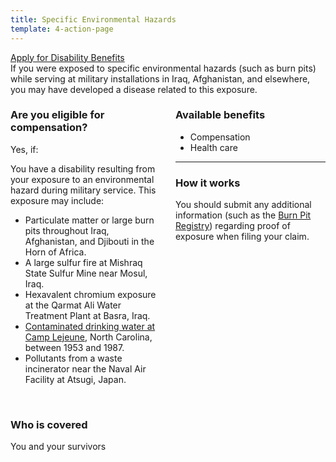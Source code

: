 ```yaml
---
title: Specific Environmental Hazards
template: 4-action-page
---
```


<div class="main" role="main" markdown="0">

<div class="va-action-bar--header">
  <div class="row">
    <div class="small-12 columns">
      <a class="usa-button-primary va-button-primary" href="/disability-benefits/apply-for-benefits/">Apply for Disability Benefits</a>
    </div>
  </div>
</div>

<div class="section one" markdown="0">
<div class="primary" markdown="0">
<div class="row" markdown="0">
<div class="small-12 medium-8 columns usa-content">


<div markdown="1">
If you were exposed to specific environmental hazards (such as burn pits) while serving at military installations in Iraq, Afghanistan, and elsewhere, you may have developed a disease related to this exposure.
</div>
</div>

<div class="small-12 columns">
<div class="call-out usa-content" markdown="1">

### Are you eligible for compensation?

Yes, if:

You have a disability resulting from your exposure to an environmental hazard during military service.  This exposure may include:

- Particulate matter or large burn pits throughout Iraq, Afghanistan, and Djibouti in the Horn of Africa.
- A large sulfur fire at Mishraq State Sulfur Mine near Mosul, Iraq.
- Hexavalent chromium exposure at the Qarmat Ali Water Treatment Plant at Basra, Iraq.
- [Contaminated drinking water at Camp Lejeune](/disability-benefits/conditions/exposure-to-hazardous-materials/contaminated-drinking-water-at-camp-lejeune/), North Carolina, between 1953 and 1987.
- Pollutants from a waste incinerator near the Naval Air Facility at Atsugi, Japan.

<br>

### Who is covered

You and your survivors
</div>

<div class="usa-content" markdown="1">

### Available benefits

- Compensation
- Health care

<hr>

### How it works

You should submit any additional information (such as the [Burn Pit Registry]( https://veteran.mobilehealth.va.gov/AHBurnPitRegistry/)) regarding proof of exposure when filing your claim.

</div>
</div>

</div>
</div>


</div>
